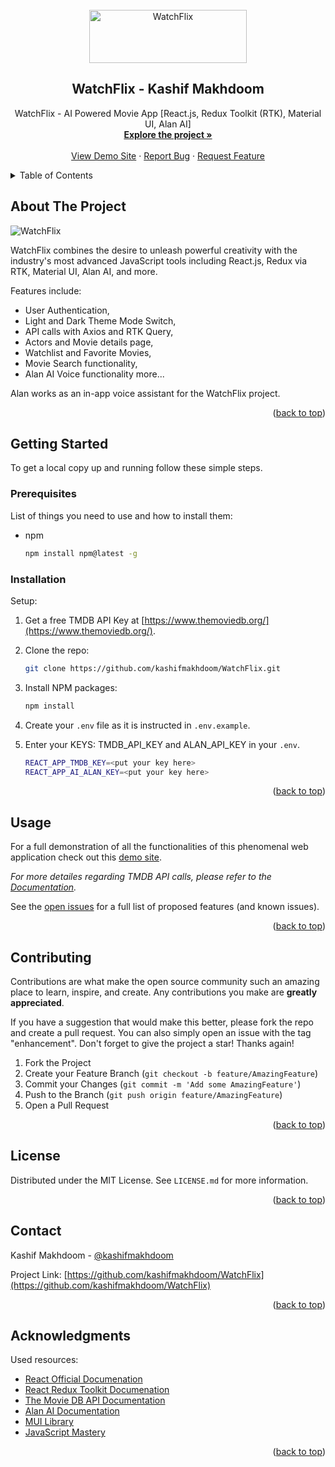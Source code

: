 <div id="top"></div>

<!-- PROJECT [othneildrew] SHIELDS -->

<!-- PROJECT LOGO -->
<br />
<div align="center">
  <a href="https://github.com/kashifmakhdoom/WatchFlix">
    <img src="src/assets/images/logo-white.png" alt="WatchFlix" width="252" height="85">
  </a>

  <h2 align="center">WatchFlix - Kashif Makhdoom</h2>

  <p align="center">
    WatchFlix - AI Powered Movie App [React.js, Redux Toolkit (RTK), Material UI, Alan AI]
    <br />
    <a href="https://github.com/kashifmakhdoom/WatchFlix"><strong>Explore the project »</strong></a>
    <br />
    <br />
    <a href="https://watchflix.netlify.app/">View Demo Site</a>
    ·
    <a href="https://github.com/kashifmakhdoom/WatchFlix/issues">Report Bug</a>
    ·
    <a href="https://github.com/kashifmakhdoom/WatchFlix/issues">Request Feature</a>
  </p>
</div>

<!-- TABLE OF CONTENTS -->
<details>
  <summary>Table of Contents</summary>
  <ol>
    <li>
      <a href="#about-the-project">About The Project</a>
    </li>
    <li>
      <a href="#getting-started">Getting Started</a>
      <ul>
        <li><a href="#prerequisites">Prerequisites</a></li>
        <li><a href="#installation">Installation</a></li>
      </ul>
    </li>
    <li><a href="#usage">Usage</a></li>
    <li><a href="#contributing">Contributing</a></li>
    <li><a href="#license">License</a></li>
    <li><a href="#contact">Contact</a></li>
    <li><a href="#acknowledgments">Acknowledgments</a></li>
  </ol>
</details>

<!-- ABOUT THE PROJECT -->

## About The Project

![WatchFlix](https://github.com/kashifmakhdoom/WatchFlix/assets/74956642/f25a52ec-e856-4eaf-9ca0-e2646c697cd6)

WatchFlix combines the desire to unleash powerful creativity with the industry's most advanced JavaScript tools including React.js, Redux via RTK, Material UI, Alan AI, and more.

Features include:

- User Authentication,
- Light and Dark Theme Mode Switch,
- API calls with Axios and RTK Query,
- Actors and Movie details page,
- Watchlist and Favorite Movies,
- Movie Search functionality,
- Alan AI Voice functionality more...

Alan works as an in-app voice assistant for the WatchFlix project.

<p align="right">(<a href="#top">back to top</a>)</p>

<!-- GETTING STARTED -->

## Getting Started

To get a local copy up and running follow these simple steps.

### Prerequisites

List of things you need to use and how to install them:

- npm
  ```sh
  npm install npm@latest -g
  ```

### Installation

Setup:

1. Get a free TMDB API Key at [https://www.themoviedb.org/](https://www.themoviedb.org/).
2. Clone the repo:
   ```sh
   git clone https://github.com/kashifmakhdoom/WatchFlix.git
   ```
3. Install NPM packages:
   ```sh
   npm install
   ```
4. Create your `.env` file as it is instructed in `.env.example`.
5. Enter your KEYS: TMDB_API_KEY and ALAN_API_KEY in your `.env`.

   ```sh
   REACT_APP_TMDB_KEY=<put your key here>
   REACT_APP_AI_ALAN_KEY=<put your key here>
   ```

<p align="right">(<a href="#top">back to top</a>)</p>

<!-- USAGE EXAMPLES -->

## Usage

For a full demonstration of all the functionalities of this phenomenal web application check out this [demo site](https://watchflix.netlify.app/).

_For more detailes regarding TMDB API calls, please refer to the [Documentation](https://developers.themoviedb.org/3/getting-started/introduction)._

See the [open issues](https://github.com/kashifmakhdoom/WatchFlix/issues) for a full list of proposed features (and known issues).

<p align="right">(<a href="#top">back to top</a>)</p>

<!-- CONTRIBUTING -->

## Contributing

Contributions are what make the open source community such an amazing place to learn, inspire, and create. Any contributions you make are **greatly appreciated**.

If you have a suggestion that would make this better, please fork the repo and create a pull request. You can also simply open an issue with the tag "enhancement".
Don't forget to give the project a star! Thanks again!

1. Fork the Project
2. Create your Feature Branch (`git checkout -b feature/AmazingFeature`)
3. Commit your Changes (`git commit -m 'Add some AmazingFeature'`)
4. Push to the Branch (`git push origin feature/AmazingFeature`)
5. Open a Pull Request

<p align="right">(<a href="#top">back to top</a>)</p>

<!-- LICENSE -->

## License

Distributed under the MIT License. See `LICENSE.md` for more information.

<p align="right">(<a href="#top">back to top</a>)</p>

<!-- CONTACT -->

## Contact

Kashif Makhdoom - [@kashifmakhdoom](https://github.com/kashifmakhdoom)

Project Link: [https://github.com/kashifmakhdoom/WatchFlix](https://github.com/kashifmakhdoom/WatchFlix)

<p align="right">(<a href="#top">back to top</a>)</p>

<!-- ACKNOWLEDGMENTS -->

## Acknowledgments

Used resources:

- [React Official Documenation](https://react.dev/learn)
- [React Redux Toolkit Documenation](https://redux-toolkit.js.org/introduction/getting-started)
- [The Movie DB API Documentation](https://developers.themoviedb.org/3/getting-started/introduction)
- [Alan AI Documentation](https://alan.app/docs/)
- [MUI Library](https://mui.com/)
- [JavaScript Mastery](https://www.jsmastery.pro/)

<p align="right">(<a href="#top">back to top</a>)</p>

<!-- MARKDOWN LINKS & IMAGES -->

[product-screenshot]: src/assets/images/WatchFlix-Dark.PNG
